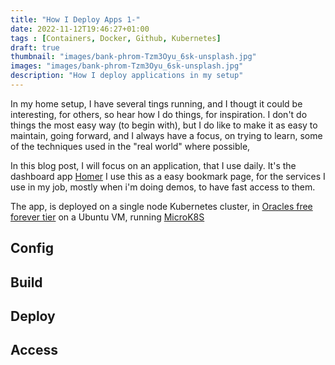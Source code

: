 ```yaml
---
title: "How I Deploy Apps 1-"
date: 2022-11-12T19:46:27+01:00
tags : [Containers, Docker, Github, Kubernetes]
draft: true
thumbnail: "images/bank-phrom-Tzm3Oyu_6sk-unsplash.jpg"
images: "images/bank-phrom-Tzm3Oyu_6sk-unsplash.jpg"
description: "How I deploy applications in my setup"
---
```


In my home setup, I have several tings running, and I thougt it could be interesting, for others, so hear how I do things, for inspiration.
I don't do things the most easy way (to begin with), but I do like to make it as easy to maintain, going forward, and I always have a focus, on trying to learn, some of the techniques used in the "real world" where possible,

In this blog post, I will focus on an application, that I use daily. It's the dashboard app [Homer](https://github.com/bastienwirtz/homer)
I use this as a easy bookmark page, for the services I use in my job, mostly when i'm doing demos, to have fast access to them.

The app, is deployed on a single node Kubernetes cluster, in [Oracles free forever tier](https://www.oracle.com/cloud/free/) on a Ubuntu VM, running [MicroK8S](https://microk8s.io)

## Config

## Build

## Deploy

## Access
